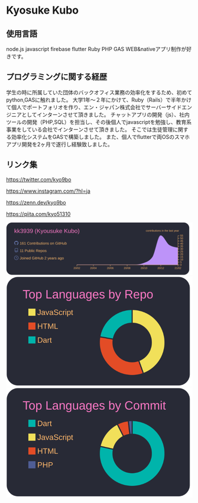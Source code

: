 # Kyosuke Kubo

## 使用言語

node.js javascript firebase flutter Ruby PHP GAS
WEB&nativeアプリ制作が好きです。

## プログラミングに関する経歴

学生の時に所属していた団体のバックオフィス業務の効率化をするため、初めてpython,GASに触れました。
大学1年〜２年にかけて、Ruby（Rails）で半年かけて個人でポートフォリオを作り、エン・ジャパン株式会社でサーバーサイドエンジニアとしてインターンさせて頂きました。
チャットアプリの開発（js）、社内ツールの開発（PHP,SQL）を担当し、その後個人でjavascriptを勉強し、教育系事業をしている会社でインターンさせて頂きました。
そこでは生徒管理に関する効率化システムをGASで構築しました。
また、個人でflutterで両OSのスマホアプリ開発を2ヶ月で遂行し経験致しました。

## リンク集

https://twitter.com/kyo9bo

https://www.instagram.com/?hl=ja

https://zenn.dev/kyo9bo

https://qiita.com/kyo51310

[![](https://raw.githubusercontent.com/kk3939/kk3939/main/profile-summary-card-output/dracula/0-profile-details.svg)](https://github.com/vn7n24fzkq/github-profile-summary-cards)
[![](https://raw.githubusercontent.com/kk3939/kk3939/main/profile-summary-card-output/dracula/1-repos-per-language.svg)](https://github.com/vn7n24fzkq/github-profile-summary-cards)
[![](https://raw.githubusercontent.com/kk3939/kk3939/main/profile-summary-card-output/dracula/2-most-commit-language.svg)](https://github.com/vn7n24fzkq/github-profile-summary-cards)
